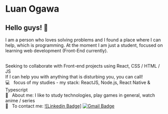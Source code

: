 # Luan Ogawa

## Hello guys! 👋
I am a person who loves solving problems and I found a place where I can help, which is programming.
At the moment I am just a student, focused on learning web development (Front-End currently).

 <br/> Seeking to collaborate with Front-end projects using React, CSS / HTML / JS
 <br/> If I can help you with anything that is disturbing you, you can call!
 <br/> :computer: &nbsp; focus of my studies - my stack: ReactJS, Node.js, React Native & Typescript
 <br/> 💬  &nbsp; About me: I like to study technologies, play games in general, watch anime / series
 <br/> :email: &nbsp; To contact me: [![Linkedin Badge]](https://www.linkedin.com/in/luan-ogawa/)
[![Gmail Badge](https://img.shields.io/badge/-ogawa.luan@gmail.com-c14438?style=flat-square&logo=Gmail&logoColor=white&link=mailto:ogawa.luan@gmail.com)](mailto:ogawa.luan@gmail.com)

